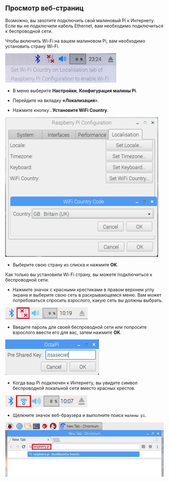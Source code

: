 ## Просмотр веб-страниц

Возможно, вы захотите подключить свой малиновый Pi к Интернету. Если вы не подключили кабель Ethernet, вам необходимо подключиться к беспроводной сети.

Чтобы включить Wi-Fi на вашем малиновом Pi, вам необходимо установить страну Wi-Fi.

![установить wifi страну](images/pi-set-wifi-country.png)

+ В меню выберите **Настройки**, **Конфигурация малины Pi**.

+ Перейдите на вкладку **«Локализация**».

+ Нажмите кнопку **. Установите WiFi Country**.

![выберите страну wifi](images/pi-select-wifi-country.png)

+ Выберите свою страну из списка и нажмите **OK**.

Как только вы установили Wi-Fi страну, вы можете подключиться к беспроводной сети.

+ Нажмите значок с красными крестиками в правом верхнем углу экрана и выберите свою сеть в раскрывающемся меню. Вам может потребоваться спросить взрослого, какую сеть вы должны выбрать.

![Нет Wi-Fi](images/no-wifi.png)

+ Введите пароль для своей беспроводной сети или попросите взрослого ввести его для вас, затем нажмите **OK**.

![Введите пароль](images/type-password.png)

+ Когда ваш Pi подключен к Интернету, вы увидите символ беспроводной локальной сети вместо красных крестов.

![Скриншот](images/pi-wifi.png)

+ Щелкните значок веб-браузера и выполните поиск `малины pi`.

![Скриншот](images/pi-browser.png)